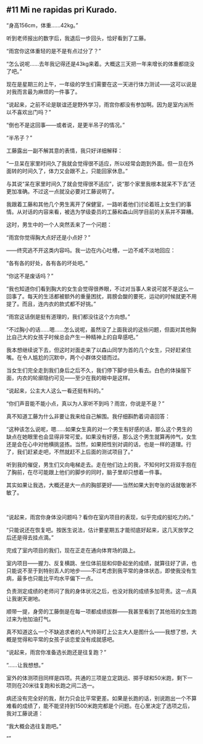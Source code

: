 ## #11 Mi ne rapidas pri Kurado.

“身高156cm，体重……42kg。”

听到老师报出的数字后，我退后一步回头，恰好看到了工藤。

“雨宫你这体重轻的是不是有点过分了？”

“怎么说呢……去年我记得还是43kg来着。大概这三天把一年来增长的体重都烧没了吧。”

现在是星期三的上午，一年级的学生们需要在这一天进行体力测试——这可以说是对我而言最为麻烦的一件事了。

“说起来，之前不论是联谊还是野外学习，雨宫你都没有参加啊。因为是室内派所以不喜欢出门吗？”

“倒也不是这回事——或者说，是更半吊子的情况。”

“半吊子？”

工藤露出一副不解其意的表情，我只好详细解释：

“一旦呆在家里时间久了我就会觉得很不适应，所以经常会跑到外面。但一旦在外面转的时间久了，体力又会跟不上，只能回家休息。”

与其说“呆在家里时间久了就会觉得很不适应”，说“那个家里我根本就呆不下去”还更加准确。不过这一点就没必要对工藤说明了。

我跟着工藤和其他几个男生离开了保健室，一路听着他们讨论着班上女生们的事情。从对话的内容来看，被选为学级委员的工藤和森山同学目前的关系并不算糟。

这时，男生中的一个人突然丢来了一个问题：

“雨宫你觉得胸大点好还是小点好？”

——终究逃不开这类内容吗。我一边在内心吐槽，一边不咸不淡地回应：

“各有各的好处，各有各的坏处吧。”

“你这不是废话吗？”

“我也知道你们看到胸大的女生会觉得很养眼，不过对当事人来说可就不是这么一回事了。每天的生活都被额外的重量困扰，肩膀会酸的要死，运动的时候就更不用提了。而且，连内衣的款式都不好挑。”

“雨宫这话倒是挺有道理的，我们都没往这个方向想。”

“不过胸小的话……嗯……怎么说呢，虽然没了上面我说的这些问题，但面对其他胸比自己大的女孩子时候总会产生一种精神上的自卑感吧。”

我本想继续说下去，但这时对面走来了以森山同学为首的几个女生，只好赶紧住嘴。在令人尴尬的沉默中，两个小群体交错而过。

当女生们完全走到我们身后之后不久，我们停下脚步扭头看去。白色的体操服下面，内衣的轮廓隐约可见——至少在我的眼中是这样。

“说起来，公主大人这么一看还挺有料的。”

“你们声音能不能小点，真以为人家听不到吗？雨宫，你说是不是？”

真不知道工藤为什么非要让我来给自己解围。我仔细斟酌着词语回答：

“这种该怎么说呢，嗯……如果女生真的对一个男生有好感的话，那么这个男生的缺点在她眼里也会显得非常可爱。如果没有好感，那么这个男生就算再帅气，女生还是会在心中对他横挑竖拣。当然，如果把性别对调的话，也是一样的道理。行了，我们赶紧走吧，不然就赶不上后面的测试项目了。”

听到我的催促，男生们又向电梯走去。走在他们边上的我，不知何时又将双手抱在了胸前，在尽可能跟上他们的脚步的同时，脑子里却只想着一件事。

其实如果让我选，大概还是大一点的胸部更好——当然如果大到夸张的话就敬谢不敏了。

&emsp;

“说起来，雨宫你身体没问题吗？看你在室内项目的表现，似乎完成的挺吃力的。”

“只能说还在恢复吧。按医生说法，估计要星期五才能彻底好起来，这几天放学之后还是得去挂点滴。”

完成了室内项目的我们，现在正走在通向体育场的路上。

室内项目——握力、反复横跳、坐位体前屈和仰卧起坐的成绩，就算往好了讲，也只能说不至于到特别丢人的地步——不过考虑到我平常的身体状态，即使我没有生病，最多也只能比平均水平偏下一点。

负责测定成绩的老师问了我的身体状况之后，也没对我的成绩多加苛责。这一点真让我谢天谢地。

顺带一提，身旁的工藤倒是在每一项都成绩拔群——我甚至看到了其他班的女生跑过来为他加油打气。

真不知道这么一个不缺追求者的人气帅哥盯上公主大人是图什么——我想了想，大概是觉得和平常的女孩子谈恋爱没有成就感吧。

“说起来，雨宫你准备选长跑还是往复跑？”

“……让我想想。”

室外的体测项目同样是四项。共通的三项是立定跳远、掷手球和50米跑，剩下一项则在20米往复跑和长跑之间二选一。

病还没有完全好的我，耐力只会比平常更差。如果是长跑的话，别说跑出一个不算难看的成绩了，能不能坚持到1500米跑完都是个问题。在心里决定了选项之后，我对工藤说道：

“我大概会选往复跑吧。”

“”
